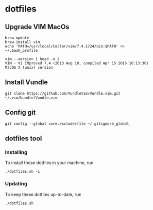 # dotfiles

## Upgrade VIM MacOs

```shell
brew update
brew install vim
echo 'PATH=/usr/local/Cellar/vim/7.4.1724/bin:$PATH' >> ~/.bash_profile
```

```
vim --version | head -n 2
VIM - Vi IMproved 7.4 (2013 Aug 10, compiled Apr 15 2016 16:13:30)
MacOS X (unix) version
```

## Install Vundle

```
git clone https://github.com/VundleVim/Vundle.vim.git ~/.vim/bundle/Vundle.vim
```

## Config git

```
git config --global core.excludesfile ~/.gitignore_global
```

## dotfiles tool

### Installing

To install these dotfiles in your machine, run

```
./dotfiles.sh -i
```

### Updating

To keep these dotfiles up-to-date, run

```
./dotfiles.sh
```
